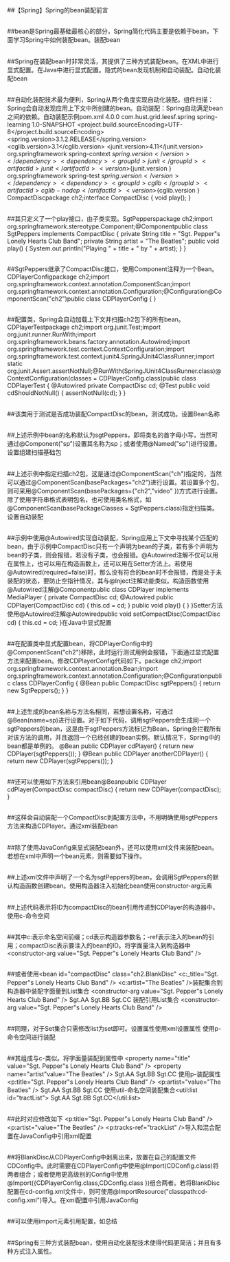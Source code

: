 ##【Spring】Spring的bean装配前言

##
##bean是Spring最基础最核心的部分，Spring简化代码主要是依赖于bean，下面学习Spring中如何装配bean。装配bean

##
##Spring在装配bean时非常灵活，其提供了三种方式装配bean。在XML中进行显式配置。在Java中进行显式配置。隐式的bean发现机制和自动装配。自动化装配bean

##
##自动化装配技术最为便利，Spring从两个角度实现自动化装配。组件扫描：Spring会自动发现应用上下文中所创建的bean。自动装配：Spring自动满足bean之间的依赖。自动装配示例pom.xml<?xml version="1.0" encoding="UTF-8"?><project xmlns="http://maven.apache.org/POM/4.0.0"         xmlns:xsi="http://www.w3.org/2001/XMLSchema-instance"         xsi:schemaLocation="http://maven.apache.org/POM/4.0.0 http://maven.apache.org/xsd/maven-4.0.0.xsd">    <modelVersion>4.0.0</modelVersion>    <groupId>com.hust.grid.leesf.spring</groupId>    <artifactId>spring-learning</artifactId>    <version>1.0-SNAPSHOT</version>    <properties>        <project.build.sourceEncoding>UTF-8</project.build.sourceEncoding>        <spring.version>3.1.2.RELEASE</spring.version>        <cglib.version>3.1</cglib.version>        <junit.version>4.11</junit.version>    </properties>    <dependencies>        <dependency>            <groupId>org.springframework</groupId>            <artifactId>spring-context</artifactId>            <version>${spring.version	}</version>        </dependency>        <dependency>            <groupId>junit</groupId>            <artifactId>junit</artifactId>            <version>${junit.version	}</version>        </dependency>        <dependency>            <groupId>org.springframework</groupId>            <artifactId>spring-test</artifactId>            <version>${spring.version	}</version>        </dependency>        <dependency>            <groupId>cglib</groupId>            <artifactId>cglib-nodep</artifactId>            <version>${cglib.version	}</version>        </dependency>    </dependencies></project>CompactDiscpackage ch2;interface CompactDisc {  void play();	}

##
##其只定义了一个play接口，由子类实现。SgtPepperspackage ch2;import org.springframework.stereotype.Component;@Componentpublic class SgtPeppers implements CompactDisc {  private String title = "Sgt. Pepper"s Lonely Hearts Club Band";    private String artist = "The Beatles";    public void play() {    System.out.println("Playing " + title + " by " + artist);  	}	}

##
##SgtPeppers继承了CompactDisc接口，使用Component注释为一个Bean。CDPlayerConfigpackage ch2;import org.springframework.context.annotation.ComponentScan;import org.springframework.context.annotation.Configuration;@Configuration@ComponentScan("ch2")public class CDPlayerConfig {	}

##
##配置类，Spring会自动加载上下文并扫描ch2包下的所有bean。CDPlayerTestpackage ch2;import org.junit.Test;import org.junit.runner.RunWith;import org.springframework.beans.factory.annotation.Autowired;import org.springframework.test.context.ContextConfiguration;import org.springframework.test.context.junit4.SpringJUnit4ClassRunner;import static org.junit.Assert.assertNotNull;@RunWith(SpringJUnit4ClassRunner.class)@ContextConfiguration(classes = CDPlayerConfig.class)public class CDPlayerTest {    @Autowired    private CompactDisc cd;    @Test    public void cdShouldNotNull() {        assertNotNull(cd);    	}	}

##
##该类用于测试是否成功装配CompactDisc的bean，测试成功。设置Bean名称

##
##上述示例中bean的名称默认为sgtPeppers，即将类名的首字母小写，当然可通过@Component("sp")设置其名称为sp；或者使用@Named("sp")进行设置。设置组建扫描基础包

##
##上述示例中指定扫描ch2包，这是通过@ComponentScan("ch")指定的，当然可以通过@ComponentScan(basePackages="ch2")进行设置。若设置多个包，则可采用@ComponentScan(basePackages={"ch2","video"	})方式进行设置。除了使用字符串格式表明包名，也可使用类名格式，如@ComponentScan(basePackageClasses = SgtPeppers.class)指定扫描类。设置自动装配

##
##示例中使用@Autowired实现自动装配，Spring应用上下文中寻找某个匹配的bean，由于示例中CompactDisc只有一个声明为bean的子类，若有多个声明为bean的子类，则会报错，若没有子类，也会报错。@Autowired注解不仅可以用在属性上，也可以用在构造函数上，还可以用在Setter方法上。若使用@Autowired(required=false)时，那么没有符合的bean时不会报错，而是处于未装配的状态，要防止空指针情况，其与@Inject注解功能类似。构造函数使用@Autowired注解@Componentpublic class CDPlayer implements MediaPlayer {    private CompactDisc cd;        @Autowired    public CDPlayer(CompactDisc cd) {        this.cd = cd;    	}    public void play() {    	}	}Setter方法使用@Autowired注解@Autowiredpublic void setCompactDisc(CompactDisc cd) {    this.cd = cd;	}在Java中显式配置

##
##在配置类中显式配置bean，将CDPlayerConfig中的@ComponentScan("ch2")移除，此时运行测试用例会报错，下面通过显式配置方法来配置bean。修改CDPlayerConfig代码如下。package ch2;import org.springframework.context.annotation.Bean;import org.springframework.context.annotation.Configuration;@Configurationpublic class CDPlayerConfig {    @Bean    public CompactDisc sgtPeppers() {        return new SgtPeppers();    	}	}

##
##上述生成的bean名称与方法名相同，若想设置名称，可通过@Bean(name=sp)进行设置。对于如下代码，调用sgtPeppers会生成同一个sgtPeppers的bean，这是由于sgtPeppers方法标记为Bean，Spring会拦截所有对该方法的调用，并且返回一个已经创建的bean实例。默认情况下，Spring中的bean都是单例的。    @Bean    public CDPlayer cdPlayer() {        return new CDPlayer(sgtPeppers());    	}    @Bean    public CDPlayer anotherCDPlayer() {        return new CDPlayer(sgtPeppers());    	}

##
##还可以使用如下方法来引用bean@Beanpublic CDPlayer cdPlayer(CompactDisc compactDisc) {    return new CDPlayer(compactDisc);	}

##
##这样会自动装配一个CompactDisc到配置方法中，不用明确使用sgtPeppers方法来构造CDPlayer。通过xml装配bean

##
##除了使用JavaConfig来显式装配bean外，还可以使用xml文件来装配bean。若想在xml中声明一个bean元素，则需要如下操作。<?xml version="1.0" encoding="UTF-8"?><beans xmlns="http://www.springframework.org/schema/beans"  xmlns:xsi="http://www.w3.org/2001/XMLSchema-instance"  xmlns:context="http://www.springframework.org/schema/context"  xmlns:c="http://www.springframework.org/schema/c"  xmlns:p="http://www.springframework.org/schema/p"  xsi:schemaLocation="http://www.springframework.org/schema/beans http://www.springframework.org/schema/beans/spring-beans.xsd        http://www.springframework.org/schema/context http://www.springframework.org/schema/context/spring-context.xsd">  <bean id="sgtPeppers" class="ch2.SgtPeppers" /></beans>

##
##上述xml文件中声明了一个名为sgtPeppers的bean，会调用SgtPeppers的默认构造函数创建bean。使用构造器注入初始化bean使用constructor-arg元素<bean id="cdPlayer" class="ch2.CDPlayer">    <constructor-arg ref="compactDisc"/></bean>

##
##上述代码表示将ID为compactDisc的bean引用传递到CDPlayer的构造器中。使用c-命令空间<bean id="cdPlayer" class="ch2.CDPlayer"    c:cd-ref="compactDisc"/></bean>

##
##其中c:表示命名空间前缀；cd表示构造器参数名；-ref表示注入的bean的引用；compactDisc表示要注入的bean的ID。将字面量注入到构造器中<bean id="compactDisc" class="ch2.BlankDisc">    <constructor-arg value="Sgt. Pepper"s Lonely Hearts Club Band" />    <constructor-arg value="The Beatles" />

##
##或者使用<bean id="compactDisc" class="ch2.BlankDisc"    <c:_title="Sgt. Pepper"s Lonely Hearts Club Band" />    <c:artist="The Beatles" />装配集合到构造器中装配字面量到List集合<bean id="compactDisc" class="ch2.BlankDisc">    <constructor-arg value="Sgt. Pepper"s Lonely Hearts Club Band" />    <constructor-arg value="The Beatles" />    <constructor-arg>        <list>            <value>Sgt.AA</value>            <value>Sgt.BB</value>            <value>Sgt.CC</value>        </list>    </constructor-arg></bean>装配引用List集合<bean id="compactDisc" class="ch2.BlankDisc">    <constructor-arg value="Sgt. Pepper"s Lonely Hearts Club Band" />    <constructor-arg value="The Beatles" />    <constructor-arg>        <list>            <ref bean="sgtPeppers"/>            <ref bean="whiteAlbum"/>            <ref bean="revolver"/>        </list>    </constructor-arg></bean>

##
##同理，对于Set集合只需修改list为set即可。设置属性使用xml设置属性<bean id="cdPlayer" class="ch2.CDPlayer">    <property name="compactDisc" ref="compactDisc"></bean>使用p-命令空间进行装配<bean id="cdPlayer" class="ch2.CDPlayer"    p:compactDisc-ref="compactDisc"></bean>

##
##其组成与c-类似。将字面量装配到属性中<bean id="compactDisc" class="ch2.BlankDisc">    <property name="title" value="Sgt. Pepper"s Lonely Hearts Club Band" />    <property name="artist"value="The Beatles" />    <property name="tracks">        <list>            <value>Sgt.AA</value>            <value>Sgt.BB</value>            <value>Sgt.CC</value>        </list>    </property></bean>使用p-装配属性<bean id="compactDisc" class="ch2.BlankDisc">    <p:title="Sgt. Pepper"s Lonely Hearts Club Band" />    <p:artist="value="The Beatles" />    <property name="tracks">        <list>            <value>Sgt.AA</value>            <value>Sgt.BB</value>            <value>Sgt.CC</value>        </list>    </property></bean>使用util-命名空间装配集合<util:list id="tractList">    <value>Sgt.AA</value>    <value>Sgt.BB</value>    <value>Sgt.CC</value></util:list>

##
##此时对应修改如下<bean id="compactDisc" class="ch2.BlankDisc">    <p:title="Sgt. Pepper"s Lonely Hearts Club Band" />    <p:artist="value="The Beatles" />    <p:tracks-ref="trackList" /></bean>导入和混合配置在JavaConfig中引用xml配置

##
##将BlankDisc从CDPlayerConfig中剥离出来，放置在自己的配置文件CDConfig中。此时需要在CDPlayerConfig中使用@Import(CDConfig.class)将两者组合；或者使用更高级别的Config中使用@Import({CDPlayerConfig.class,CDConfig.class	})组合两者。若将BlankDisc配置在cd-config.xml文件中，则可使用@ImportResource("classpath:cd-config.xml")导入。在xml配置中引用JavaConfig

##
##可以使用import元素引用配置，如<import resource="cd-config.xml" />总结

##
##Spring有三种方式装配bean，使用自动化装配技术使得代码更简洁；并且有多种方式注入属性。
